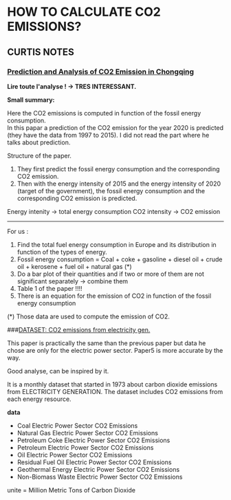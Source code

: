 # HOW TO CALCULATE CO2 EMISSIONS?

## CURTIS NOTES

### [Prediction and Analysis of CO2 Emission in Chongqing](https://www.ncbi.nlm.nih.gov/pmc/articles/PMC5877075/)

__Lire toute l'analyse ! -> TRES INTERESSANT.__

__Small summary:__

Here the CO2 emissions is computed in function of the fossil energy consumption.  
In this papar a prediction of the CO2 emission for the year 2020 is predicted (they have the data from 1997 to 2015). I did not read the part where he talks about prediction.

Structure of the paper.

1) They first predict the fossil energy consumption and the corresponding CO2 emission.
2) Then with the energy intensity of 2015 and the energy intensity of 2020 (target of the government), the fossil energy consumption
   and the corresponding CO2 emission is predicted.

Energy intenity -> total energy consumption
CO2 intensity -> CO2 emission


---------------------------------------------------------------------

For us :

1) Find the total fuel energy consumption in Europe and its distribution in function of the types of energy.
2) Fossil energy consumption = Coal + coke + gasoline + diesel oil + crude oil + kerosene + fuel oil + natural gas (*)
3) Do a bar plot of their quantities and if two or more of them are not significant separately -> combine them
4) Table 1 of the paper !!!!
5) There is an equation for the emission of CO2 in function of the fossil energy consumption

(*) Those data are used to compute the emission of CO2.

###[DATASET: CO2 emissions from electricity gen.](https://www.kaggle.com/berhag/co2-emission-forecast-with-python-seasonal-arima)

This paper is practically the same than the previous paper but data he chose are only for the electric power sector.
Paper5 is more accurate by the way.

Good analyse, can be inspired by it.

It is a monthly dataset that started in 1973 about carbon dioxide emissions from ELECTRICITY GENERATION. The dataset includes CO2 emissions from each energy resource.

__data__  
- Coal Electric Power Sector CO2 Emissions  
- Natural Gas Electric Power Sector CO2 Emissions  
- Petroleum Coke Electric Power Sector CO2 Emissions  
- Petroleum Electric Power Sector CO2 Emissions  
- Oil Electric Power Sector CO2 Emissions  
- Residual Fuel Oil Electric Power Sector CO2 Emissions  
- Geothermal Energy Electric Power Sector CO2 Emissions  
- Non-Biomass Waste Electric Power Sector CO2 Emissions  
	
unite = Million Metric Tons of Carbon Dioxide